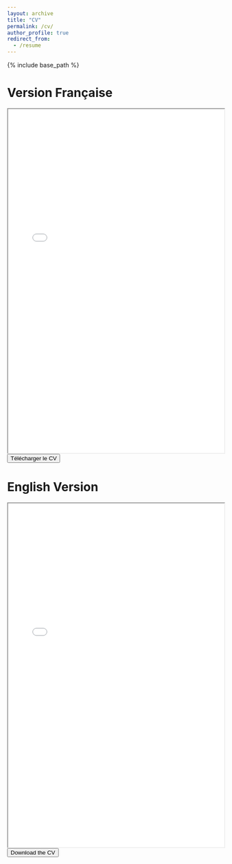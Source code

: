 ```yaml
---
layout: archive
title: "CV"
permalink: /cv/
author_profile: true
redirect_from:
  - /resume
---
```


{% include base_path %}

Version Française
======
<iframe src="../files/CV_fr.pdf" width="100%" height="800px"></iframe>
<button onclick="window.open('../files/CV_fr.pdf', '_blank')">Télécharger le CV</button>

English Version
======
<iframe src="../files/CV_engl.pdf" width="100%" height="800px"></iframe>
<button onclick="window.open('../files/CV_engl.pdf', '_blank')">Download the CV</button>
